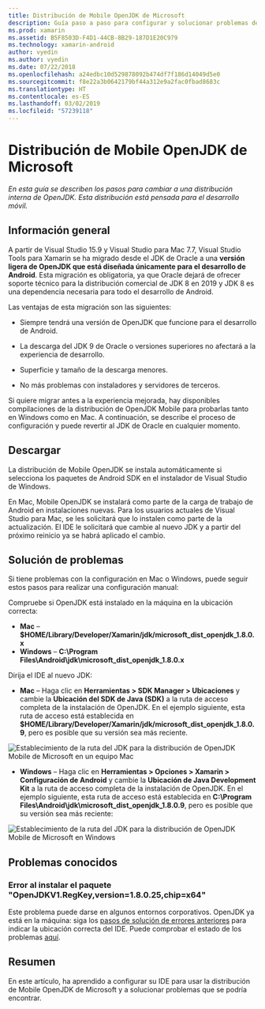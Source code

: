 ```yaml
---
title: Distribución de Mobile OpenJDK de Microsoft
description: Guía paso a paso para configurar y solucionar problemas de la distribución de OpenJDK de Microsoft para desarrollo móvil.
ms.prod: xamarin
ms.assetid: B5F8503D-F4D1-44CB-8B29-187D1E20C979
ms.technology: xamarin-android
author: vyedin
ms.author: vyedin
ms.date: 07/22/2018
ms.openlocfilehash: a24edbc10d529878092b474df7f186d14049d5e0
ms.sourcegitcommit: f8e22a3b0642179bf44a312e9a2fac0fbad8683c
ms.translationtype: HT
ms.contentlocale: es-ES
ms.lasthandoff: 03/02/2019
ms.locfileid: "57239118"
---
```

# <a name="microsofts-mobile-openjdk-distribution"></a>Distribución de Mobile OpenJDK de Microsoft

_En esta guía se describen los pasos para cambiar a una distribución interna de OpenJDK. Esta distribución está pensada para el desarrollo móvil._

## <a name="overview"></a>Información general

A partir de Visual Studio 15.9 y Visual Studio para Mac 7.7, Visual Studio Tools para Xamarin se ha migrado desde el JDK de Oracle a una **versión ligera de OpenJDK que está diseñada únicamente para el desarrollo de Android**. Esta migración es obligatoria, ya que Oracle dejará de ofrecer soporte técnico para la distribución comercial de JDK 8 en 2019 y JDK 8 es una dependencia necesaria para todo el desarrollo de Android.

Las ventajas de esta migración son las siguientes:

- Siempre tendrá una versión de OpenJDK que funcione para el desarrollo de Android.

- La descarga del JDK 9 de Oracle o versiones superiores no afectará a la experiencia de desarrollo.

- Superficie y tamaño de la descarga menores.

- No más problemas con instaladores y servidores de terceros.

Si quiere migrar antes a la experiencia mejorada, hay disponibles compilaciones de la distribución de OpenJDK Mobile para probarlas tanto en Windows como en Mac. A continuación, se describe el proceso de configuración y puede revertir al JDK de Oracle en cualquier momento.

## <a name="download"></a>Descargar

La distribución de Mobile OpenJDK se instala automáticamente si selecciona los paquetes de Android SDK en el instalador de Visual Studio de Windows.

En Mac, Mobile OpenJDK se instalará como parte de la carga de trabajo de Android en instalaciones nuevas. Para los usuarios actuales de Visual Studio para Mac, se les solicitará que lo instalen como parte de la actualización. El IDE le solicitará que cambie al nuevo JDK y a partir del próximo reinicio ya se habrá aplicado el cambio.

## <a name="troubleshooting"></a>Solución de problemas

Si tiene problemas con la configuración en Mac o Windows, puede seguir estos pasos para realizar una configuración manual:

Compruebe si OpenJDK está instalado en la máquina en la ubicación correcta:

- **Mac** &ndash; **$HOME/Library/Developer/Xamarin/jdk/microsoft_dist_openjdk_1.8.0.x**
- **Windows** &ndash; **C:\\Program Files\\Android\\jdk\\microsoft_dist_openjdk_1.8.0.x**

Dirija el IDE al nuevo JDK:

- **Mac** &ndash; Haga clic en **Herramientas > SDK Manager > Ubicaciones** y cambie la **Ubicación del SDK de Java (SDK)** a la ruta de acceso completa de la instalación de OpenJDK. En el ejemplo siguiente, esta ruta de acceso está establecida en **$HOME/Library/Developer/Xamarin/jdk/microsoft_dist_openjdk_1.8.0.9**, pero es posible que su versión sea más reciente.

![Establecimiento de la ruta del JDK para la distribución de OpenJDK Mobile de Microsoft en un equipo Mac](openjdk-images/vsm.png)

- **Windows** &ndash; Haga clic en **Herramientas > Opciones > Xamarin > Configuración de Android** y cambie la **Ubicación de Java Development Kit** a la ruta de acceso completa de la instalación de OpenJDK. En el ejemplo siguiente, esta ruta de acceso está establecida en **C:\\Program Files\\Android\\jdk\\microsoft_dist_openjdk_1.8.0.9**, pero es posible que su versión sea más reciente:

![Establecimiento de la ruta del JDK para la distribución de OpenJDK Mobile de Microsoft en Windows](openjdk-images/vs.png)

## <a name="known-issues"></a>Problemas conocidos

### <a name="package-openjdkv1regkeyversion18025chipx64-failed-to-install"></a>Error al instalar el paquete "OpenJDKV1.RegKey,version=1.8.0.25,chip=x64"

Este problema puede darse en algunos entornos corporativos. OpenJDK ya está en la máquina: siga los [pasos de solución de errores anteriores](#troubleshooting) para indicar la ubicación correcta del IDE. Puede comprobar el estado de los problemas [aquí](https://developercommunity.visualstudio.com/content/problem/382549/packageidopenjdkv1regkeypackageactioninstallreturn.html).

## <a name="summary"></a>Resumen

En este artículo, ha aprendido a configurar su IDE para usar la distribución de Mobile OpenJDK de Microsoft y a solucionar problemas que se podría encontrar.
